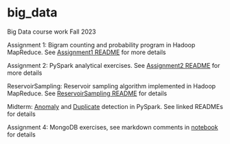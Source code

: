 # big_data
Big Data course work Fall 2023

Assignment 1: Bigram counting and probability program in Hadoop MapReduce. See [Assignment1 README](https://github.com/dhauss/big_data/tree/main/Assignment1) for more details

Assignment 2: PySpark analytical exercises. See [Assignment2 README](https://github.com/dhauss/big_data/tree/main/Assignment2) for more details

ReservoirSampling: Reservoir sampling algorithm implemented in Hadoop MapReduce. See [ReservoirSampling README](https://github.com/dhauss/big_data/tree/main/ReservoirSampling) for details

Midterm: [Anomaly](https://github.com/dhauss/big_data/tree/main/Midterm/Anomaly_Detection) and [Duplicate](https://github.com/dhauss/big_data/tree/main/Midterm/Duplicate_Detection) detection in PySpark. See linked READMEs for details

Assignment 4: MongoDB exercises, see markdown comments in [notebook](https://github.com/dhauss/big_data/blob/main/Assignment4/dh3382_hw4.ipynb) for details